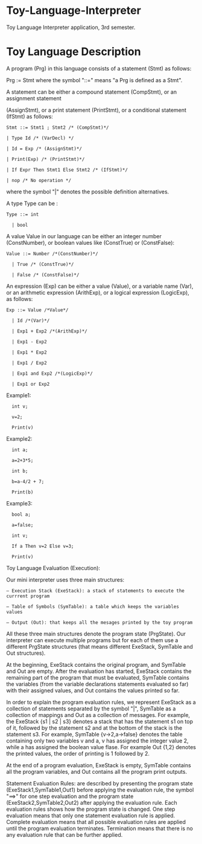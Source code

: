 # Toy-Language-Interpreter
Toy Language Interpreter application, 3rd semester.

# Toy Language Description
A program (Prg) in this language consists of a statement (Stmt) as follows:

Prg := Stmt where the symbol "::=" means "a Prg is defined as a Stmt".

A statement can be either a compound statement (CompStmt), or an assignment statement

(AssignStmt), or a print statement (PrintStmt), or a conditional statement (IfStmt) as follows:
```
Stmt ::= Stmt1 ; Stmt2 /* (CompStmt)*/

| Type Id /* (VarDecl) */
  
| Id = Exp /* (AssignStmt)*/
  
| Print(Exp) /* (PrintStmt)*/
 
| If Expr Then Stmt1 Else Stmt2 /* (IfStmt)*/
  
| nop /* No operation */
```
where the symbol "|" denotes the possible definition alternatives.

A type Type can be :
```
Type ::= int

  | bool
 ```
A value Value in our language can be either an integer number (ConstNumber), or boolean values like (ConstTrue) or (ConstFalse):
```
Value ::= Number /*(ConstNumber)*/

  | True /* (ConstTrue)*/

  | False /* (ConstFalse)*/
```
An expression (Exp) can be either a value (Value), or a variable name (Var), or an arithmetic expression (ArithExp), or a logical expression (LogicExp), as follows:
```
Exp ::= Value /*Value*/

  | Id /*(Var)*/

  | Exp1 + Exp2 /*(ArithExp)*/

  | Exp1 - Exp2

  | Exp1 * Exp2

  | Exp1 / Exp2

  | Exp1 and Exp2 /*(LogicExp)*/

  | Exp1 or Exp2
```
Example1:
```
  int v;

  v=2;

  Print(v)
```
Example2:
```
  int a;

  a=2+3*5;

  int b;

  b=a-4/2 + 7;

  Print(b)
```
Example3:
```
  bool a;

  a=false;

  int v;

  If a Then v=2 Else v=3;

  Print(v)
```
Toy Language Evaluation (Execution):

Our mini interpreter uses three main structures:

	– Execution Stack (ExeStack): a stack of statements to execute the currrent program

	– Table of Symbols (SymTable): a table which keeps the variables values

	– Output (Out): that keeps all the mesages printed by the toy program

All these three main structures denote the program state (PrgState). Our interpreter can execute multiple programs but for each of them use a different PrgState structures (that means different ExeStack, SymTable and Out structures). 

At the beginning, ExeStack contains the original program, and SymTable and Out are empty. After the evaluation has started, ExeStack contains the remaining part of the program that must be evaluated, SymTable contains the variables (from the variable declarations statements evaluated so far) with their assigned values, and Out contains the values printed so far.

In order to explain the program evaluation rules, we represent ExeStack as a collection of statements separated by the symbol "|", SymTable as a collection of mappings and Out as a collection of messages.
For example, the ExeStack {s1 | s2 | s3} denotes a stack that has the statement s1 on top of it, followed by the statement s2 and at the bottom of the stack is the statement s3.
For example, SymTable {v->2,a->false} denotes the table containing only two variables v and a, v has assigned the integer value 2, while a has assigned the boolean value flase.
For example Out {1,2} denotes the printed values, the order of printing is 1 followed by 2.

At the end of a program evaluation, ExeStack is empty, SymTable contains all the program variables, and Out contains all the program print outputs.

Statement Evaluation Rules: are described by presenting the program state (ExeStack1,SymTable1,Out1) before applying the evaluation rule, the symbol "==>" for one step evaluation and the program state (ExeStack2,SymTable2,Out2) after applying the evaluation rule. Each evaluation rules shows how the program state is changed. One step evaluation means that only one statement evaluation rule is applied. Complete evaluation means that all possible evaluation rules are applied until the program evaluation terminates. Termination means that there is no any evaluation rule that can be further applied.
